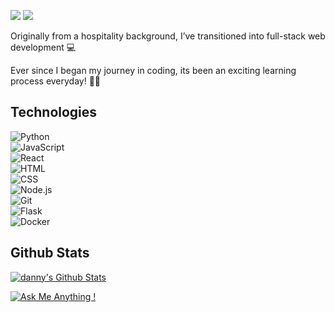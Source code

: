 <a href="https://www.linkedin.com/in/danielpong/"><img src="https://img.shields.io/badge/-Lets%20Link-0077B5?style=flat&logo=Linkedin&logoColor=white"/></a>
<a href="mailto:pongdaniel17@gmail.com"><img src="https://img.shields.io/badge/-Gmail-D14836?style=flat&logo=Gmail&logoColor=white"/></a>

Originally from a hospitality background, I’ve transitioned into full-stack web development 💻

Ever since I began my journey in coding, its been an exciting learning process everyday! 👨‍💻

## Technologies

![Python](https://img.shields.io/badge/-Python-000000?style=flat&logo=python)\
![JavaScript](https://img.shields.io/badge/-JavaScript-000000?style=flat&logo=javascript)\
![React](https://img.shields.io/badge/-React-000000?style=flat&logo=react)\
![HTML](https://img.shields.io/badge/-HTML-000000?style=flat&logo=HTML5)\
![CSS](https://img.shields.io/badge/-CSS-000000?style=flat&logo=CSS3&logoColor=1572B6)\
![Node.js](https://img.shields.io/badge/-Node.js-000000?style=flat&logo=node.js)\
![Git](https://img.shields.io/badge/-Git-000000?style=flat&logo=git)\
![Flask](https://img.shields.io/badge/-Flask-000000?style=flat&logo=flask)\
![Docker](https://img.shields.io/badge/-Docker-000000?style=flat&logo=Docker)

## Github Stats

[![danny's Github Stats](https://github-readme-stats.vercel.app/api?username=pongdanny&theme=tokyonight)](https://github.com/pongdanny/github-readme-stats)

[![Ask Me Anything !](https://img.shields.io/badge/ask%20me-anything-1abc9c.svg)](https://GitHub.com/pongdanny) 

